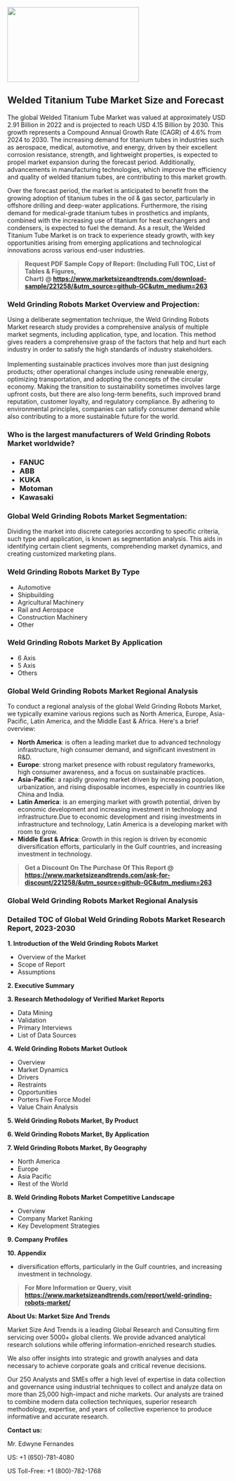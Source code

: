 <p><img class="alignnone size-medium wp-image-20088" src="https://ffe5etoiles.com/wp-content/uploads/2024/12/MST1-300x171.png" alt="" width="300" height="171" /></p><h2>Welded Titanium Tube Market Size and Forecast</h2><p>The global Welded Titanium Tube Market was valued at approximately USD 2.91 Billion in 2022 and is projected to reach USD 4.15 Billion by 2030. This growth represents a Compound Annual Growth Rate (CAGR) of 4.6% from 2024 to 2030. The increasing demand for titanium tubes in industries such as aerospace, medical, automotive, and energy, driven by their excellent corrosion resistance, strength, and lightweight properties, is expected to propel market expansion during the forecast period. Additionally, advancements in manufacturing technologies, which improve the efficiency and quality of welded titanium tubes, are contributing to this market growth.</p><p>Over the forecast period, the market is anticipated to benefit from the growing adoption of titanium tubes in the oil & gas sector, particularly in offshore drilling and deep-water applications. Furthermore, the rising demand for medical-grade titanium tubes in prosthetics and implants, combined with the increasing use of titanium for heat exchangers and condensers, is expected to fuel the demand. As a result, the Welded Titanium Tube Market is on track to experience steady growth, with key opportunities arising from emerging applications and technological innovations across various end-user industries.</p></p><blockquote id="" class=""><strong>Request PDF Sample Copy of Report: (Including Full TOC, List of Tables &amp; Figures, Chart)&nbsp;@&nbsp;<strong><a href="https://www.marketsizeandtrends.com/download-sample/221258/&utm_source=github-GC&utm_medium=263" target="_blank">https://www.marketsizeandtrends.com/download-sample/221258/&utm_source=github-GC&utm_medium=263</a></strong></strong></blockquote><h3 id="" class="">Weld Grinding Robots Market&nbsp;Overview and Projection:</h3><p id="" class="">Using a deliberate segmentation technique, the Weld Grinding Robots Market research study provides a comprehensive analysis of multiple market segments, including application, type, and location. This method gives readers a comprehensive grasp of the factors that help and hurt each industry in order to satisfy the high standards of industry stakeholders. <br /> <br />Implementing sustainable practices involves more than just designing products; other operational changes include using renewable energy, optimizing transportation, and adopting the concepts of the circular economy. Making the transition to sustainability sometimes involves large upfront costs, but there are also long-term benefits, such improved brand reputation, customer loyalty, and regulatory compliance. By adhering to environmental principles, companies can satisfy consumer demand while also contributing to a more sustainable future for the world.</p><h3 id="" class="">Who is the largest manufacturers of&nbsp;Weld Grinding Robots Market worldwide?</h3><h3 class=""><p><ul><li>FANUC </li><li> ABB </li><li> KUKA </li><li> Motoman </li><li> Kawasaki</li></ul></p></h3><h3 id="" class="">Global&nbsp;Weld Grinding Robots Market Segmentation:</h3><p id="" class="">Dividing the market into discrete categories according to specific criteria, such type and application, is known as segmentation analysis. This aids in identifying certain client segments, comprehending market dynamics, and creating customized marketing plans.</p><h3 id="" class="">Weld Grinding Robots Market&nbsp;By Type</h3><p><p><ul><li>Automotive</li><li> Shipbuilding</li><li> Agricultural Machinery</li><li> Rail and Aerospace</li><li> Construction Machinery</li><li> Other</p></li></ul></p></p><h3 id="" class="">Weld Grinding Robots Market&nbsp;By Application</h3><p class=""><p><ul><li>6 Axis</li><li> 5 Axis</li><li> Others</li></ul></p></p><h3 id="" class="">Global Weld Grinding Robots Market Regional Analysis</h3><p id="" class="">To conduct a regional analysis of the global Weld Grinding Robots Market, we typically examine various regions such as North America, Europe, Asia-Pacific, Latin America, and the Middle East &amp; Africa. Here's a brief overview:</p><ul><li><strong>North America</strong>: is often a leading market due to advanced technology infrastructure, high consumer demand, and significant investment in R&amp;D.</li><li><strong>Europe</strong>: strong market presence with robust regulatory frameworks, high consumer awareness, and a focus on sustainable practices.</li><li><strong>Asia-Pacific</strong>: a rapidly growing market driven by increasing population, urbanization, and rising disposable incomes, especially in countries like China and India.</li><li><strong>Latin America</strong>: is an emerging market with growth potential, driven by economic development and increasing investment in technology and infrastructure.Due to economic development and rising investments in infrastructure and technology, Latin America is a developing market with room to grow.</li><li><strong>Middle East &amp; Africa</strong>: Growth in this region is driven by economic diversification efforts, particularly in the Gulf countries, and increasing investment in technology.</li></ul><blockquote id="" class=""><strong>Get a Discount On The Purchase Of This Report @ <strong><a href="https://www.marketsizeandtrends.com/ask-for-discount/221258/&utm_source=github-GC&utm_medium=263" target="_blank">https://www.marketsizeandtrends.com/ask-for-discount/221258/&utm_source=github-GC&utm_medium=263</a></strong></strong></blockquote><h3 id="" class="">Global Weld Grinding Robots Market Regional Analysis</h3><h3 id="" class="">Detailed TOC of Global Weld Grinding Robots Market Research Report, 2023-2030</h3><p id="" class=""><strong>1. Introduction of the Weld Grinding Robots Market</strong></p><ul><li>Overview of the Market</li><li>Scope of Report</li><li>Assumptions</li></ul><p id="" class=""><strong>2. Executive Summary</strong></p><p id="" class=""><strong>3. Research Methodology of Verified Market Reports</strong></p><ul><li>Data Mining</li><li>Validation</li><li>Primary Interviews</li><li>List of Data Sources</li></ul><p id="" class=""><strong>4. Weld Grinding Robots Market Outlook</strong></p><ul><li>Overview</li><li>Market Dynamics</li><li>Drivers</li><li>Restraints</li><li>Opportunities</li><li>Porters Five Force Model</li><li>Value Chain Analysis</li></ul><p id="" class=""><strong>5. Weld Grinding Robots Market, By Product</strong></p><p id="" class=""><strong>6. Weld Grinding Robots Market, By Application</strong></p><p id="" class=""><strong>7. Weld Grinding Robots Market, By Geography</strong></p><ul><li>North America</li><li>Europe</li><li>Asia Pacific</li><li>Rest of the World</li></ul><p id="" class=""><strong>8. Weld Grinding Robots Market Competitive Landscape</strong></p><ul><li>Overview</li><li>Company Market Ranking</li><li>Key Development Strategies</li></ul><p id="" class=""><strong>9. Company Profiles</strong></p><p id="" class=""><strong>10. Appendix</strong></p><ul><li>diversification efforts, particularly in the Gulf countries, and increasing investment in technology.</li></ul><blockquote id="" class=""><strong>For More Information or Query, visit <strong><strong><a href="https://www.marketsizeandtrends.com/report/weld-grinding-robots-market/" target="_blank">https://www.marketsizeandtrends.com/report/weld-grinding-robots-market/</a></strong></strong></strong></blockquote><p id="" class=""><strong>About Us: Market Size And Trends</strong></p><p id="" class="">Market Size And Trends is a leading Global Research and Consulting firm servicing over 5000+ global clients. We provide advanced analytical research solutions while offering information-enriched research studies.</p><p id="" class="">We also offer insights into strategic and growth analyses and data necessary to achieve corporate goals and critical revenue decisions.</p><p id="" class="">Our 250 Analysts and SMEs offer a high level of expertise in data collection and governance using industrial techniques to collect and analyze data on more than 25,000 high-impact and niche markets. Our analysts are trained to combine modern data collection techniques, superior research methodology, expertise, and years of collective experience to produce informative and accurate research.</p><p id="" class=""><strong>Contact us:</strong></p><p id="" class="">Mr. Edwyne Fernandes</p><p id="" class="">US: +1 (650)-781-4080</p><p id="" class="">US Toll-Free: +1 (800)-782-1768</p>

